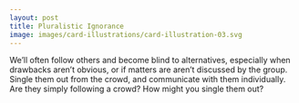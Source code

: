 ```yaml
---
layout: post
title: Pluralistic Ignorance
image: images/card-illustrations/card-illustration-03.svg
---
```


We’ll often follow others and become blind to alternatives, especially when drawbacks aren’t obvious, or if matters are aren’t discussed by the group.
Single them out from the crowd, and communicate with them individually.
Are they simply following a crowd? How might you single them out?
